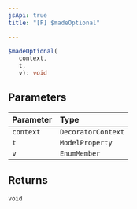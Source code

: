 ```yaml
---
jsApi: true
title: "[F] $madeOptional"

---
```

```ts
$madeOptional(
   context, 
   t, 
   v): void
```

## Parameters

| Parameter | Type |
| :------ | :------ |
| `context` | `DecoratorContext` |
| `t` | `ModelProperty` |
| `v` | `EnumMember` |

## Returns

`void`
